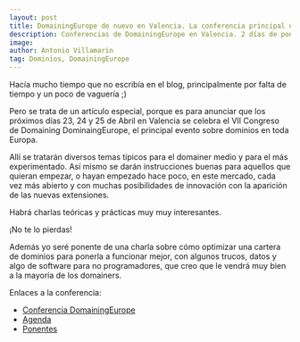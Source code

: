 ```yaml
---
layout: post
title: DomainingEurope de nuevo en Valencia. La conferencia principal de dominios en Europa.
description: Conferencias de DomainingEurope en Valencia. 2 días de ponencias sobre dominios en Inglés y Castellano.
image:
author: Antonio Villamarin
tag: Dominios, DomainingEurope
---
```


Hacía mucho tiempo que no escribía en el blog, principalmente por falta de tiempo y un poco de vaguería ;)

Pero se trata de un artículo especial, porque es para anunciar que los próximos días 23, 24 y 25 de Abril en Valencia se celebra el VII Congreso de Domaining DominaingEurope, el principal evento sobre dominios en toda Europa.

Allí se tratarán diversos temas típicos para el domainer medio y para el más experimentado. Así mismo se darán instrucciones buenas para aquellos que quieran empezar, o hayan empezado hace poco, en este mercado, cada vez más abierto y con muchas posibilidades de innovación con la aparición de las nuevas extensiones.

Habrá charlas teóricas y prácticas muy muy interesantes.

¡No te lo pierdas!

Además yo seré ponente de una charla sobre cómo optimizar una cartera de dominios para ponerla a funcionar mejor, con algunos trucos, datos y algo de software para no programadores, que creo que le vendrá muy bien a la mayoría de los domainers.

Enlaces a la conferencia:

  * [Conferencia DomainingEurope][1]
  * [Agenda][2]
  * [Ponentes][3]

[1]: http://www.domainingeurope.com/
[2]: http://www.domainingeurope.com/agenda/
[3]: http://www.domainingeurope.com/speakers/

